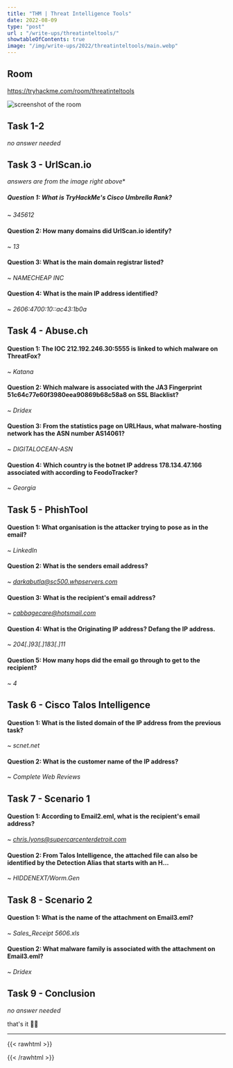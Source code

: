 ```yaml
---
title: "THM | Threat Intelligence Tools"
date: 2022-08-09
type: "post"
url : "/write-ups/threatinteltools/"
showtableOfContents: true
image: "/img/write-ups/2022/threatinteltools/main.webp"
---
```


## Room

https://tryhackme.com/room/threatinteltools

![screenshot of the room](/img/write-ups/2022/threatinteltools/main.webp)

## Task 1-2

*no answer needed*

## Task 3 - UrlScan.io 
*answers are from the image right above**

##### Question 1: What is TryHackMe's Cisco Umbrella Rank?

~ *345612*

#### Question 2: How many domains did UrlScan.io identify?

~ *13*

#### Question 3: What is the main domain registrar listed?

~ *NAMECHEAP INC*

#### Question 4: What is the main IP address identified?

~ *2606:4700:10::ac43:1b0a*

## Task 4 - Abuse.ch

#### Question 1: The IOC 212.192.246.30:5555 is linked to which malware on ThreatFox?

~ *Katana*

#### Question 2: Which malware is associated with the JA3 Fingerprint 51c64c77e60f3980eea90869b68c58a8 on SSL Blacklist?

~ *Dridex*

#### Question 3: From the statistics page on URLHaus, what malware-hosting network has the ASN number AS14061?

~ *DIGITALOCEAN-ASN*

#### Question 4: Which country is the botnet IP address 178.134.47.166 associated with according to FeodoTracker?

~ *Georgia*

## Task 5 -  PhishTool

#### Question 1: What organisation is the attacker trying to pose as in the email?

~ *LinkedIn*

#### Question 2: What is the senders email address?

~ *darkabutla@sc500.whpservers.com*

#### Question 3: What is the recipient's email address?

~ *cabbagecare@hotsmail.com*

#### Question 4: What is the Originating IP address? Defang the IP address.

~ *204[.]93[.]183[.]11*

#### Question 5: How many hops did the email go through to get to the recipient?

~ *4*

## Task 6 - Cisco Talos Intelligence

#### Question 1: What is the listed domain of the IP address from the previous task?

~ *scnet.net*

#### Question 2: What is the customer name of the IP address?

~ *Complete Web Reviews*

## Task 7 - Scenario 1

#### Question 1: According to Email2.eml, what is the recipient's email address?

~ *chris.lyons@supercarcenterdetroit.com*

#### Question 2: From Talos Intelligence, the attached file can also be identified by the Detection Alias that starts with an H...

~ *HIDDENEXT/Worm.Gen*

## Task 8 - Scenario 2

#### Question 1: What is the name of the attachment on Email3.eml?

~ *Sales_Receipt 5606.xls*

#### Question 2: What malware family is associated with the attachment on Email3.eml?

~ *Dridex*

## Task 9 - Conclusion

*no answer needed*

that's it ✌🏽

-------------------------------------------------------------
{{< rawhtml >}} 
 
{{< /rawhtml >}}